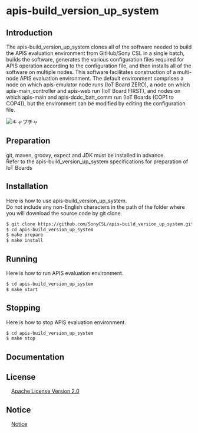 # apis-build_version_up_system

## Introduction
The apis-build_version_up_system clones all of the software needed to build the APIS evaluation environment from GitHub/Sony CSL in a single batch, builds the software, generates the various configuration files required for APIS operation according to the configuration file, and then installs all of the software on multiple nodes. This software facilitates construction of a multi-node APIS evaluation environment. The default environment comprises a node on which apis-emulator node runs (IoT Board ZERO), a node on which apis-main_controller and apis-web run (IoT Board FIRST), and nodes on which apis-main and apis-dcdc_batt_comm run (IoT Boards (COP1 to COP4)), but the environment can be modified by editing the configuration file.  

![キャプチャ](https://user-images.githubusercontent.com/71874910/105286005-d3e5c580-5bf8-11eb-9cb2-73c57a14724e.PNG)

## Preparation  
git, maven, groovy, expect and JDK must be installed in advance.  
Refer to the apis-build_version_up_system specifications for preparation of IoT Boards


## Installation
Here is how to use apis-build_version_up_system.  
Do not include any non-English characters in the path of the folder where you will download the source code by git clone.

```bash
$ git clone https://github.com/SonyCSL/apis-build_version_up_system.git
$ cd apis-build_version_up_system
$ make prepare
$ make install
```

## Running
Here is how to run APIS evaluation environment.  
```bash
$ cd apis-build_version_up_system
$ make start
```  

## Stopping
Here is how to stop APIS evaluation environment.  
```bash
$ cd apis-build_version_up_system
$ make stop
```  

<a id="anchor1"></a>
## Documentation



## License
&emsp;[Apache License Version 2.0](https://github.com/SonyCSL/apis-build_version_up_system/blob/main/LICENSE)


## Notice
&emsp;[Notice](https://github.com/SonyCSL/apis-build_version_up_system/blob/main/NOTICE.md)

